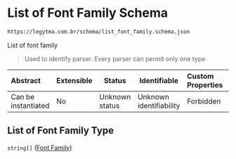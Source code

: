 # List of Font Family Schema

```txt
https://legytma.com.br/schema/list_font_family.schema.json
```

List of font family


> Used to identify parser. Every parser can permit only one type
>

| Abstract            | Extensible | Status         | Identifiable            | Custom Properties | Additional Properties | Access Restrictions | Defined In                                                                                    |
| :------------------ | ---------- | -------------- | ----------------------- | :---------------- | --------------------- | ------------------- | --------------------------------------------------------------------------------------------- |
| Can be instantiated | No         | Unknown status | Unknown identifiability | Forbidden         | Allowed               | none                | [list_font_family.schema.json](../schema/list_font_family.schema.json "open original schema") |

## List of Font Family Type

`string[]` ([Font Family](list_font_family-font-family.md))
